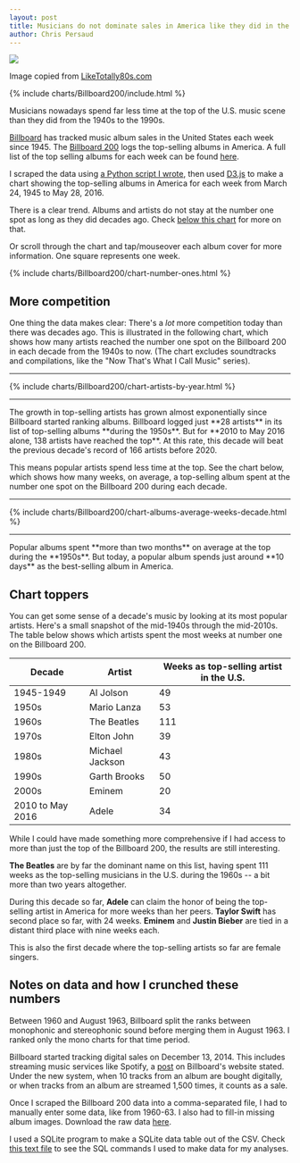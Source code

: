 ```yaml
---
layout: post
title: Musicians do not dominate sales in America like they did in the past
author: Chris Persaud
---
```


<img id="header-image" src="http://www.liketotally80s.com/wp-content/uploads/2006/10/billboard-logo.png" />
<p class="caption">Image copied from <a href="http://www.liketotally80s.com/2006/10/billboard-hits-80s/" target="_blank">LikeTotally80s.com</a></p>

{% include charts/Billboard200/include.html %}

Musicians nowadays spend far less time at the top of the U.S. music scene than they did from the 1940s to the 1990s.

<a href="http://billboard.com" target="_blank">Billboard</a> has tracked music album sales in the United States each week since 1945. The <a href="http://www.billboard.com/charts/billboard-200" target="_blank">Billboard 200</a> logs the top-selling albums in America. A full list of the top selling albums for each week can be found <a href="https://en.wikipedia.org/wiki/List_of_Billboard_200_number-one_albums" target="_blank">here</a>. 

I scraped the data using <a href="https://github.com/chrismp/Billboard200-top-scanner" target="_blank">a Python script I wrote</a>, then used <a href="https://d3js.org/">D3.js</a> to make a chart showing the top-selling albums in America for each week from March 24, 1945 to May 28, 2016.

There is a clear trend. Albums and artists do not stay at the number one spot as long as they did decades ago. Check <a href="#below-chart">below this chart</a> for more on that.

Or scroll through the chart and tap/mouseover each album cover for more information. One square represents one week.

{% include charts/Billboard200/chart-number-ones.html %}

<a name="below-chart"></a>

## More competition ##

One thing the data makes clear: There's a *lot* more competition today than there was decades ago. This is illustrated in the following chart, which shows how many artists reached the number one spot on the Billboard 200 in each decade from the 1940s to now. (The chart excludes soundtracks and compilations, like the "Now That's What I Call Music" series).

<hr>
{% include charts/Billboard200/chart-artists-by-year.html %}
<hr>
The growth in top-selling artists has grown almost exponentially since Billboard started ranking albums. Billboard logged just **28 artists** in its list of top-selling albums **during the 1950s**. But for **2010 to May 2016 alone, 138 artists have reached the top**. At this rate, this decade will beat the previous decade's record of 166 artists before 2020.

This means popular artists spend less time at the top. See the chart below, which shows how many weeks, on average, a top-selling album spent at the number one spot on the Billboard 200 during each decade.
<hr>
{% include charts/Billboard200/chart-albums-average-weeks-decade.html %}
<hr>
Popular albums spent **more than two months** on average at the top during the **1950s**. But today, a popular album spends just around **10 days** as the best-selling album in America. 

## Chart toppers ##

You can get some sense of a decade's music by looking at its most popular artists. Here's a small snapshot of the mid-1940s through the mid-2010s. The table below shows which artists spent the most weeks at number one on the Billboard 200.

| **Decade**           | **Artist**          | **Weeks as top-selling artist in the U.S.** |
|------------------|-----------------|-----------------------------------------|
| 1945-1949        | Al Jolson       | 49                                      |
| 1950s            | Mario Lanza     | 53                                      |
| 1960s            | The Beatles     | 111                                     |
| 1970s            | Elton John      | 39                                      |
| 1980s            | Michael Jackson | 43                                      |
| 1990s            | Garth Brooks    | 50                                      |
| 2000s            | Eminem          | 20                                      |
| 2010 to May 2016 | Adele           | 34                                      |

While I could have made something more comprehensive if I had access to more than just the top of the Billboard 200, the results are still interesting. 

**The Beatles** are by far the dominant name on this list, having spent 111 weeks as the top-selling musicians in the U.S. during the 1960s -- a bit more than two years altogether.

During this decade so far, **Adele** can claim the honor of being the top-selling artist in America for more weeks than her peers. **Taylor Swift** has second place so far, with 24 weeks. **Eminem** and **Justin Bieber** are tied in a distant third place with nine weeks each.

This is also the first decade where the top-selling artists so far are female singers.

## Notes on data and how I crunched these numbers

Between 1960 and August 1963, Billboard split the ranks between monophonic and stereophonic sound before merging them in August 1963. I ranked only the mono charts for that time period. 

Billboard started tracking digital sales on December 13, 2014. This includes streaming music services like Spotify, a <a href="http://www.billboard.com/articles/columns/chart-beat/6320099/billboard-200-makeover-streams-digital-tracks">post</a> on Billboard's website stated. Under the new system, when 10 tracks from an album are bought digitally, or when tracks from an album are streamed 1,500 times, it counts as a sale.

Once I scraped the Billboard 200 data into a comma-separated file, I had to manually enter some data, like from 1960-63. I also had to fill-in missing album images. Download the raw data <a href="{{site.baseurl}}/public/datasets/BillboardCharts/ArtistsByDecade.csv">here</a>. 

I used a SQLite program to make a SQLite data table out of the CSV. Check <a href="{{site.baseurl}}/public/datasets/BillboardCharts/SQLite commands.txt"> this text file</a> to see the SQL commands I used to make data for my analyses.
